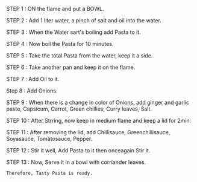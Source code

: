 STEP 1 : ON the flame and put a BOWL.

STEP 2 : Add 1 liter water, a pinch of salt and oil into the water.

STEP 3 : When the Water sart's boiling add Pasta to it.

STEP 4 : Now boil the Pasta for 10 minutes.

STEP 5 : Take the total Pasta from the water, keep it a side.

STEP 6 : Take another pan and keep it on the flame.

STEP 7 : Add Oil to it.

Step 8 : Add Onions.

STEP 9 : When there is a change in color of Onions, add ginger and         garlic  paste, Capsicum, Carrot, Green chillies, Curry leaves, Salt.

STEP 10 : After Strring, now keep in medium flame and keep a lid for 2min.

STEP 11 : After removing the lid, add Chillisauce, Greenchillisauce, Soyasauce, Tomatosauce,   Pepper.

STEP 12 : Stir it well, Add Pasta to it then onceagain Stir it.

STEP 13 : Now, Serve it in a bowl with corriander leaves.

    Therefore, Tasty Pasta is ready.

